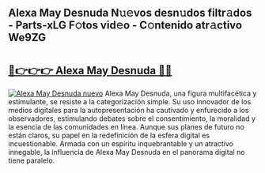 ## Alexa May Desnuda N𝚞𝚎vos desn𝚞dos filtr𝚊dos - Parts-xLG F𝚘tos vid𝚎o - C𝚘ntenido atr𝚊ctivo We9ZG

# <h2><a href="http://mb3pgxz.tromn.icu/?c=Alexa+May+Desnuda">🔗👉👉👉 Alexa May Desnuda 🔗🔗</a></h2>

[![Alexa May Desnuda nuevo](https://i.imgur.com/pEAQMta.gif)](http://mb3pgxz.tromn.icu/?c=Alexa+May+Desnuda)
Alexa May Desnuda, una figura multifacética y estimulante, se resiste a la categorización simple. Su uso innovador de los medios digitales para la autopresentación ha cautivado y enfurecido a los observadores, estimulando debates sobre el consentimiento, la moralidad y la esencia de las comunidades en línea. Aunque sus planes de futuro no están claros, su papel en la redefinición de la esfera digital es incuestionable. Armada con un espíritu inquebrantable y un atractivo innegable, la influencia de Alexa May Desnuda en el panorama digital no tiene paralelo.
